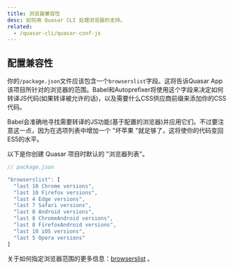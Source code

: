 ```yaml
---
title: 浏览器兼容性
desc: 如何用 Quasar CLI 处理浏览器的支持。
related:
  - /quasar-cli/quasar-conf-js
---
```


## 配置兼容性
你的`/package.json`文件应该包含一个`browserslist`字段。这将告诉Quasar App该项目所针对的浏览器的范围。Babel和Autoprefixer将使用这个字段来决定如何转译JS代码(如果转译被允许的话)，以及需要什么CSS供应商前缀来添加你的CSS代码。

Babel会准确地寻找需要转译的JS功能(基于配置的浏览器)并应用它们。不过要注意这一点，因为在选项列表中增加一个 "坏苹果 "就足够了，这将使你的代码变回ES5的水平。

以下是你创建 Quasar 项目时默认的 "浏览器列表"。

```js
// package.json

"browserslist": [
  "last 10 Chrome versions",
  "last 10 Firefox versions",
  "last 4 Edge versions",
  "last 7 Safari versions",
  "last 8 Android versions",
  "last 8 ChromeAndroid versions",
  "last 8 FirefoxAndroid versions",
  "last 10 iOS versions",
  "last 5 Opera versions"
]
```

关于如何指定浏览器范围的更多信息：[browserslist](https://github.com/browserslist/browserslist) 。
